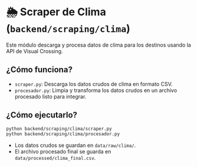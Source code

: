 # 🌦️ Scraper de Clima (`backend/scraping/clima`)

Este módulo descarga y procesa datos de clima para los destinos usando la API de Visual Crossing.

## ¿Cómo funciona?
- `scraper.py`: Descarga los datos crudos de clima en formato CSV.
- `procesador.py`: Limpia y transforma los datos crudos en un archivo procesado listo para integrar.

## ¿Cómo ejecutarlo?

```bash
python backend/scraping/clima/scraper.py
python backend/scraping/clima/procesador.py
```

- Los datos crudos se guardan en `data/raw/clima/`.
- El archivo procesado final se guarda en `data/processed/clima_final.csv`. 